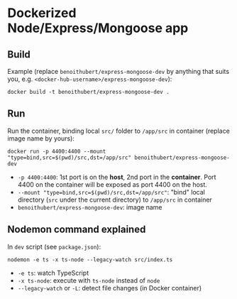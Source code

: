 # Dockerized Node/Express/Mongoose app

## Build

Example (replace `benoithubert/express-mongoose-dev` by anything that suits you, e.g. `<docker-hub-username>/express-mongoose-dev`):

```
docker build -t benoithubert/express-mongoose-dev .
```

## Run

Run the container, binding local `src/` folder to `/app/src` in container (replace image name by yours):

```
docker run -p 4400:4400 --mount "type=bind,src=$(pwd)/src,dst=/app/src" benoithubert/express-mongoose-dev
```

* `-p 4400:4400`: 1st port is on the **host**, 2nd port in the **container**. Port 4400 on the container will be exposed as port 4400 on the host.
* `--mount "type=bind,src=$(pwd)/src,dst=/app/src"`: "bind" local directory (`src` under the current directory) to `/app/src` in container
* `benoithubert/express-mongoose-dev`: image name

## Nodemon command explained

In `dev` script (see `package.json`):

```
nodemon -e ts -x ts-node --legacy-watch src/index.ts
```

* `-e ts`: watch TypeScript
* `-x ts-node`: execute with `ts-node` instead of `node`
* `--legacy-watch` or `-L`: detect file changes (in Docker container)